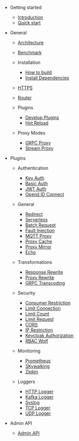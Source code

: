 - Getting started

  - [Introduction](./zh-cn/README.md)
  - [Quick start](./zh-cn/getting-started.md)

- General

  - [Architecture](./zh-cn/architecture-design.md)

  - [Benchmark](./zh-cn/benchmark.md)

  - Installation

     - [How to build](./zh-cn/how-to-build.md)
     - [Install Dependencies](./zh-cn/install-dependencies.md)

  - [HTTPS](./zh-cn/https.md)

  - [Router](./zh-cn/router-radixtree.md)

  - Plugins

    - [Develop Plugins](./zh-cn/plugin-develop.md)
    - [Hot Reload](./zh-cn/plugins.md)

  - Proxy Modes

    - [GRPC Proxy](./zh-cn/grpc-proxy.md)
    - [Stream Proxy](./zh-cn/stream-proxy.md)

- Plugins

  - Authentication

    - [Key Auth](./zh-cn/plugins/key-auth.md)
    - [Basic Auth](./zh-cn/plugins/basic-auth.md)
    - [JWT Auth](./zh-cn/plugins/jwt-auth.md)
    - [Opend ID Connect](./zh-cn/plugins/oauth.md)

  - General

    - [Redirect](./zh-cn/plugins/redirect.md)
    - [Serverless](./zh-cn/plugins/serverless.md)
    - [Batch Request](./zh-cn/plugins/batch-requests.md)
    - [Fault Injection](./zh-cn/plugins/fault-injection.md)
    - [MQTT Proxy](./zh-cn/plugins/mqtt-proxy.md)
    - [Proxy Cache](./zh-cn/plugins/proxy-cache.md)
    - [Proxy Mirror](./zh-cn/plugins/proxy-mirror.md)
    - [Echo](./zh-cn/plugins/echo.md)

  - Transformations

    - [Response Rewrite](./zh-cn/plugins/response-rewrite.md)
    - [Proxy Rewrite](./zh-cn/plugins/proxy-rewrite.md)
    - [GRPC Transcoding](./zh-cn/plugins/grpc-transcode.md)

  - Security

    -  [Consumer Restriction](./zh-cn/plugins/consumer-restriction.md)
    -  [Limit Connection](./zh-cn/plugins/limit-conn.md)
    -  [Limit Count](./zh-cn/plugins/limit-count.md)
    -  [Limit Request](./zh-cn/plugins/limit-req.md)
    -  [CORS](./zh-cn/plugins/cors.md)
    -  [IP Restriction](./zh-cn/plugins/ip-restriction.md)
    -  [Keycloak Authorization](./zh-cn/plugins/authz-keycloak.md)
    -  [RBAC Wolf](./zh-cn/plugins/wolf-rbac.md)

  - Monitoring

    - [Prometheus](./zh-cn/plugins/prometheus.md)
    - [SKywalking](./zh-cn/plugins/skywalking.md)
    - [Zipkin](./zh-cn/plugins/zipkin.md)

  - Loggers

    - [HTTP Logger](./zh-cn/plugins/http-logger.md)
    - [Kafka Logger](./zh-cn/plugins/kafka-logger.md)
    - [Syslog](./zh-cn/plugins/syslog.md)
    - [TCP Logger](./zh-cn/plugins/tcp-logger.md)
    - [UDP Logger](./zh-cn/plugins/udp-logger.md)

- Admin API

  - [Admin API](./zh-cn/admin-api.md)
